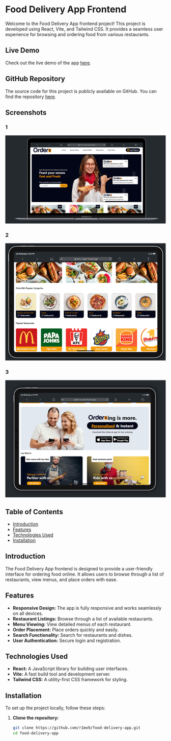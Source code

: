 # Food Delivery App Frontend

Welcome to the Food Delivery App frontend project! This project is developed using React, Vite, and Tailwind CSS. It provides a seamless user experience for browsing and ordering food from various restaurants.

## Live Demo

Check out the live demo of the app [here](https://test-six-opal-50.vercel.app/).

## GitHub Repository

The source code for this project is publicly available on GitHub. You can find the repository [here](https://github.com/r1mo9/food-delivery-app).

## Screenshots

### 1
![Local Image](public/ReadMe%20images/1.png)

### 2
![Local Image](public/ReadMe%20images/2.png)

### 3
![Local Image](public/ReadMe%20images/3.png)

## Table of Contents

- [Introduction](#introduction)
- [Features](#features)
- [Technologies Used](#technologies-used)
- [Installation](#installation)

## Introduction

The Food Delivery App frontend is designed to provide a user-friendly interface for ordering food online. It allows users to browse through a list of restaurants, view menus, and place orders with ease.

## Features

- **Responsive Design:** The app is fully responsive and works seamlessly on all devices.
- **Restaurant Listings:** Browse through a list of available restaurants.
- **Menu Viewing:** View detailed menus of each restaurant.
- **Order Placement:** Place orders quickly and easily.
- **Search Functionality:** Search for restaurants and dishes.
- **User Authentication:** Secure login and registration.

## Technologies Used

- **React:** A JavaScript library for building user interfaces.
- **Vite:** A fast build tool and development server.
- **Tailwind CSS:** A utility-first CSS framework for styling.

## Installation

To set up the project locally, follow these steps:

1. **Clone the repository:**
   ```bash
   git clone https://github.com/r1mo9/food-delivery-app.git
   cd food-delivery-app
